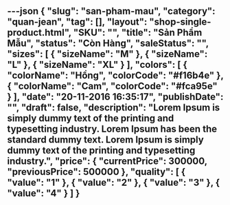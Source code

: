 ---json
{
    "slug": "san-pham-mau",
    "category": "quan-jean",
    "tag": [],
    "layout": "shop-single-product.html",
    "SKU": "",
    "title": "Sản Phẩm Mẫu",
    "status": "Còn Hàng",
    "saleStatus": "",
    "sizes": [
        {
            "sizeName": "M"
        },
        {
            "sizeName": "L"
        },
        {
            "sizeName": "XL"
        }
    ],
    "colors": [
        {
            "colorName": "Hồng",
            "colorCode": "#f16b4e"
        },
        {
            "colorName": "Cam",
            "colorCode": "#fca95e"
        }
    ],
    "date": "20-11-2016 16:35:17",
    "publishDate": "",
    "draft": false,
    "description": "Lorem Ipsum is simply dummy text of the printing and typesetting industry. Lorem Ipsum has been the standard dummy text. Lorem Ipsum is simply dummy text of the printing and typesetting industry.",
    "price": {
        "currentPrice": 300000,
        "previousPrice": 500000
    },
    "quality": [
        {
            "value": "1"
        },
        {
            "value": "2"
        },
        {
            "value": "3"
        },
        {
            "value": "4"
        }
    ]
}
---

